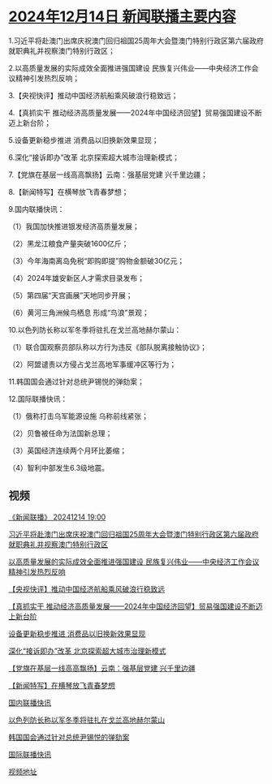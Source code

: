 # [2024年12月14日 新闻联播主要内容](https://tv.cctv.com/lm/xwlb/day/20241214.shtml)

1.习近平将赴澳门出席庆祝澳门回归祖国25周年大会暨澳门特别行政区第六届政府就职典礼并视察澳门特别行政区；

2.以高质量发展的实际成效全面推进强国建设 民族复兴伟业——中央经济工作会议精神引发热烈反响；

3.【央视快评】推动中国经济航船乘风破浪行稳致远；

4.【真抓实干 推动经济高质量发展——2024年中国经济回望】贸易强国建设不断迈上新台阶；

5.设备更新稳步推进 消费品以旧换新效果显现；

6.深化“接诉即办”改革 北京探索超大城市治理新模式；

7.【党旗在基层一线高高飘扬】云南：强基层党建 兴千里边疆；

8.【新闻特写】在横琴放飞青春梦想；

9.国内联播快讯：

（1）我国加快推进银发经济高质量发展；

（2）黑龙江粮食产量突破1600亿斤；

（3）今年海南离岛免税“即购即提”购物金额破30亿元；

（4）2024年雄安新区人才需求目录发布；

（5）第四届“天宫画展”天地同步开展；

（6）黄河三角洲候鸟栖息 形成“鸟浪”景观；

10.以色列防长称以军冬季将驻扎在戈兰高地赫尔蒙山：

（1）联合国观察员部队称以方行为违反《部队脱离接触协议》；

（2）阿盟谴责以方侵占戈兰高地军事缓冲区等行为；

11.韩国国会通过针对总统尹锡悦的弹劾案；

12.国际联播快讯：

（1）俄称打击乌军能源设施 乌称前线紧张；

（2）贝鲁被任命为法国新总理；

（3）英国经济连续两个月环比萎缩；

（4）智利中部发生6.3级地震。

## 视频

[《新闻联播》 20241214 19:00](https://tv.cctv.com/2024/12/14/VIDEwifWd0DlRn6H1nA0ZSsA241214.shtml)

[习近平将赴澳门出席庆祝澳门回归祖国25周年大会暨澳门特别行政区第六届政府就职典礼并视察澳门特别行政区](https://tv.cctv.com/2024/12/14/VIDEKeTNVVYwvUhjLXXAoYVw241214.shtml)

[以高质量发展的实际成效全面推进强国建设 民族复兴伟业——中央经济工作会议精神引发热烈反响](https://tv.cctv.com/2024/12/14/VIDEFcdeKmg8tNWPFtkPBTOx241214.shtml)

[【央视快评】推动中国经济航船乘风破浪行稳致远](https://tv.cctv.com/2024/12/14/VIDE0WuVxXtUY1xCOcHQRWyB241214.shtml)

[【真抓实干 推动经济高质量发展——2024年中国经济回望】贸易强国建设不断迈上新台阶](https://tv.cctv.com/2024/12/14/VIDEXSxUPfsV8U5UeKWLHpLs241214.shtml)

[设备更新稳步推进 消费品以旧换新效果显现](https://tv.cctv.com/2024/12/14/VIDENGKgxb291i6xFfeooWOf241214.shtml)

[深化“接诉即办”改革 北京探索超大城市治理新模式](https://tv.cctv.com/2024/12/14/VIDEjT7mJUTQV9C5U3dJdP9a241214.shtml)

[【党旗在基层一线高高飘扬】云南：强基层党建 兴千里边疆](https://tv.cctv.com/2024/12/14/VIDEk16Ip0MWb6IcfKCUUfcS241214.shtml)

[【新闻特写】在横琴放飞青春梦想](https://tv.cctv.com/2024/12/14/VIDEtqGCM6idGFxNm3uDzZB5241214.shtml)

[国内联播快讯](https://tv.cctv.com/2024/12/14/VIDEDE2hZuoCIruLkbpixGe7241214.shtml)

[以色列防长称以军冬季将驻扎在戈兰高地赫尔蒙山](https://tv.cctv.com/2024/12/14/VIDEwloAIHugBuu3sMQOtE6W241214.shtml)

[韩国国会通过针对总统尹锡悦的弹劾案](https://tv.cctv.com/2024/12/14/VIDEfUKeM8QdTecWjDIKUHYY241214.shtml)

[国际联播快讯](https://tv.cctv.com/2024/12/14/VIDEkmZrzwRSpc1by4ULrUp0241214.shtml)

[视频地址](https://tv.cctv.com/lm/xwlb/day/20241214.shtml) 

